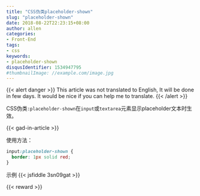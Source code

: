 ```yaml
---
title: "CSS伪类placeholder-shown"
slug: "placeholder-shown"
date: 2018-08-22T22:23:15+08:00
author: allen
categories:
- Front-End
tags:
- css
keywords:
- placeholder-shown
disqusIdentifier: 1534947795
#thumbnailImage: //example.com/image.jpg
---
```


{{< alert danger >}}
  This article was not translated to English, It will be done in few days. It would be nice if you can help me to translate.
{{< /alert >}}

CSS伪类`:placeholder-shown`在`input`或`textarea`元素显示placeholder文本时生效。

<!--more-->

{{< gad-in-article >}}

使用方法：
```css
input:placeholder-shown {
  border: 1px solid red;
}
```

示例
{{< jsfiddle 3sn09gat >}}

{{< reward >}}
